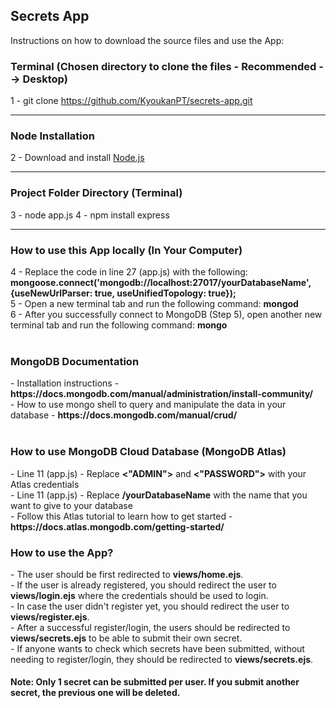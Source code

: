 <h2>Secrets App</h2>

<p>Instructions on how to download the source files and use the App: </p>

<h3>Terminal (Chosen directory to clone the files - Recommended --> Desktop)</h3>

1 - git clone https://github.com/KyoukanPT/secrets-app.git

<hr>

<h3>Node Installation</h3>
 
 2 - Download and install <a href="https://nodejs.org/en/download"> Node.js </a> <br> 

<hr>

<h3>Project Folder Directory (Terminal)</h3>

3 - node app.js
4 - npm install express <br>


<hr>

<h3>How to use this App locally (In Your Computer)</h3>
4 - Replace the code in line 27 (app.js) with the following: <strong>mongoose.connect('mongodb://localhost:27017/yourDatabaseName', {useNewUrlParser: true, useUnifiedTopology: true});<br></strong>
5 - Open a new terminal tab and run the following command: <strong>mongod</strong><br>
6 - After you successfully connect to MongoDB (Step 5), open another new terminal tab and run the following command: <strong>mongo</strong><br><br>

<h3>MongoDB Documentation</h3>
- Installation instructions - <strong> https://docs.mongodb.com/manual/administration/install-community/ </strong> <br>
- How to use mongo shell to query and manipulate the data in your database - <strong>https://docs.mongodb.com/manual/crud/</strong><br><br>

<h3>How to use MongoDB Cloud Database (MongoDB Atlas)</h3>
- Line 11 (app.js) - Replace <strong><"ADMIN"></strong> and <strong><"PASSWORD"></strong> with your Atlas credentials <br>
- Line 11 (app.js) - Replace <strong>/yourDatabaseName</strong> with the name that you want to give to your database <br>
- Follow this Atlas tutorial to learn how to get started - <strong>https://docs.atlas.mongodb.com/getting-started/</strong> <br>

<h3>How to use the App?</h3>
- The user should be first redirected to <strong>views/home.ejs</strong>.<br>
- If the user is already registered, you should redirect the user to <strong>views/login.ejs</strong> where the credentials should be used to login.<br>
- In case the user didn't register yet, you should redirect the user to <strong>views/register.ejs</strong>.<br>
- After a successful register/login, the users should be redirected to <strong>views/secrets.ejs</strong> to be able to submit their own secret.<br>
- If anyone wants to check which secrets have been submitted, without needing to register/login, they should be redirected to <strong>views/secrets.ejs</strong>.<br>
<h4>Note: Only 1 secret can be submitted per user. If you submit another secret, the previous one will be deleted.</h4>
